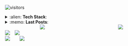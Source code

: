 ![visitors](https://visitor-badge.laobi.icu/badge?page_id=korayguler)

<details>
 <summary> :alien: <b>Tech Stack</b>: </summary>
<br>
<p align = "left">
 
<img src="https://raw.githubusercontent.com/korayguler/korayguler.github.io/master/icons/html5/html5-original-wordmark.svg" width="40px"/>  <img src="https://raw.githubusercontent.com/korayguler/korayguler.github.io/master/icons/css3/css3-original-wordmark.svg" width="40px"/>  <img src="https://raw.githubusercontent.com/korayguler/korayguler.github.io/master/icons/javascript/javascript-plain.svg" width="40px"/>  <img src="https://raw.githubusercontent.com/korayguler/korayguler.github.io/master/icons/react/react-original-wordmark.svg" width="40px"/>  <img src="https://raw.githubusercontent.com/korayguler/korayguler.github.io/master/icons/bootstrap/bootstrap-plain-wordmark.svg" width="40px"/>  <img src="https://raw.githubusercontent.com/korayguler/korayguler.github.io/master/icons/nodejs/nodejs-original.svg" width="40px"/>  <img src="https://raw.githubusercontent.com/korayguler/korayguler.github.io/master/icons/express/express-original.svg" width="40px"/>

<img src="https://raw.githubusercontent.com/korayguler/korayguler.github.io/master/icons/sass/sass-original.svg" width="40px"/>  <img src="https://raw.githubusercontent.com/korayguler/korayguler.github.io/master/icons/babel/babel-original.svg" width="40px"/>  <img src="https://raw.githubusercontent.com/korayguler/korayguler.github.io/master/icons/npm/npm-original-wordmark.svg" width="40px"/>  <img src="https://raw.githubusercontent.com/korayguler/korayguler.github.io/master/icons/gulp/gulp-plain.svg" width="40px"/><img src="https://raw.githubusercontent.com/korayguler/korayguler.github.io/master/icons/github/github-original.svg" width="30px"/>  <img src="https://raw.githubusercontent.com/korayguler/korayguler.github.io/master/icons/git/git-original.svg" width="30px"/>  <img src="https://raw.githubusercontent.com/korayguler/korayguler.github.io/master/icons/codepen/codepen-plain.svg" width="30px"/>  <img src="https://raw.githubusercontent.com/korayguler/korayguler.github.io/master/icons/photoshop/photoshop-plain.svg" width="30px"/>
</p>
</details>

<details>
 <summary> :memo: <b>Last Posts</b>: </summary>
<br>
<p align = "left">
<a target="_blank" href="https://korayguler.medium.com/gulp-sass-ve-browser-sync-ile-basit-geli%C5%9Ftirme-ortam%C4%B1-nas%C4%B1l-olu%C5%9Fturulur-99bb73fa097a">
 Gulp, Sass ve Browser-Sync ile basit geliştirme ortamı nasıl oluşturulur?
 </a>
</p>
</details>

<section style="width:100%">
 <div style="display: flex; justify-content: space-evenly;">
 <a  href="https://github.com/korayguler/live-exchange"><img style="max-width:100%;" src="https://github-readme-stats.vercel.app/api/pin?username=korayguler&repo=live-exchange" /></a>&nbsp;&nbsp;&nbsp;
 <a   href="https://github.com/korayguler/developer-portfolio"><img style="max-width:100%;" src="https://github-readme-stats.vercel.app/api/pin/?username=korayguler&repo=developer-portfolio" /></a>
 </div>
 
  <div >
 <a  href="https://github.com/korayguler/gulp-sass"><img   style="max-width:100%;" src="https://github-readme-stats.vercel.app/api/pin/?username=korayguler&repo=gulp-sass" /></a>&nbsp;&nbsp;&nbsp;
 <a href="https://github.com/korayguler/vuex-todolist"><img style="max-width:100%;" src="https://github-readme-stats.vercel.app/api/pin/?username=korayguler&repo=vuex-todolist" /></a>
 </div>
 
  <div >
 <a   style="margin-right:16px;"  href="https://github.com/korayguler/nodejs-auth-api"><img style="max-width:100%;" src="https://github-readme-stats.vercel.app/api/pin/?username=korayguler&repo=nodejs-auth-api" /></a>&nbsp;&nbsp;&nbsp;
 <a    href="https://github.com/korayguler/genesis-portfolio-template"><img style="max-width:100%;" src="https://github-readme-stats.vercel.app/api/pin/?username=korayguler&repo=genesis-portfolio-template" /></a>
 </span>
 </section>

